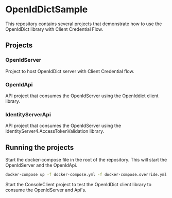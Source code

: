 # OpenIdDictSample

This repository contains several projects that demonstrate how to use the OpenIdDict library with Client Credential Flow.

## Projects

### OpenIdServer

Project to host OpenIdDict server with Client Credential flow.

### OpenIdApi

API project that consumes the OpenIdServer using the OpenIddict client library.

### IdentityServerApi

API project that consumes the OpenIdServer using the IdentityServer4.AccessTokenValidation library.

## Running the projects

Start the docker-compose file in the root of the repository. This will start the OpenIdServer and the OpenIdApi.

```bash
docker-compose up -f docker-compose.yml -f docker-compose.override.yml
```

Start the ConsoleClient project to test the OpenIdDict client library to consume the OpenIdServer and Api's.